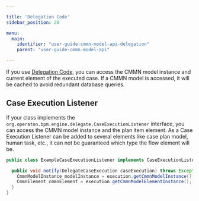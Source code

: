 ```yaml
---

title: 'Delegation Code'
sidebar_position: 20

menu:
  main:
    identifier: "user-guide-cmmn-model-api-delegation"
    parent: "user-guide-cmmn-model-api"

---
```



If you use [Delegation Code](../../../user-guide/process-engine/delegation-code.md), you can access the CMMN model instance and current element of the executed case. If a CMMN model is accessed, it will be cached to avoid redundant database queries.


## Case Execution Listener

If your class implements the `org.operaton.bpm.engine.delegate.CaseExecutionListener` interface, you can access the CMMN model instance
and the plan item element. As a Case Execution Listener can be added to several elements like case plan model, human task, etc., it can
not be guaranteed which type the flow element will be.

```java
public class ExampleCaseExecutionListener implements CaseExecutionListener {

  public void notify(DelegateCaseExecution caseExecution) throws Exception {
    CmmnModelInstance modelInstance = execution.getCmmnModelInstance();
    CmmnElement cmmnElement = execution.getCmmnModelElementInstance();
  }
}
```
